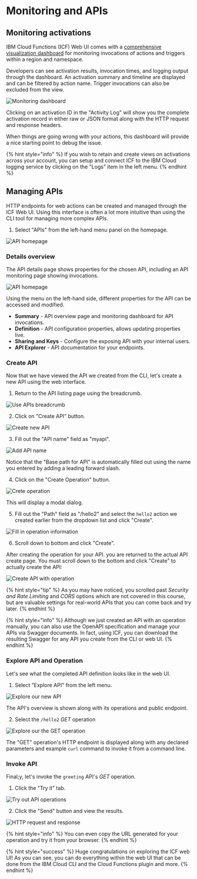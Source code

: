 # Monitoring and APIs

## Monitoring activations

IBM Cloud Functions (ICF) Web UI comes with a [comprehensive visualization dashboard](https://cloud.ibm.com/functions/dashboard) for monitoring invocations of actions and triggers within a region and namespace.

Developers can see activation results, invocation times, and logging output through the dashboard. An activation summary and timeline are displayed and can be filtered by action name.  Trigger invocations can also be excluded from the view.

![Monitoring dashboard](images/101-ex5-monitoring.png)

Clicking on an activation ID in the "Activity Log" will show you the complete activation record in either raw or JSON format along with the HTTP request and response headers.

When things are going wrong with your actions, this dashboard will provide a nice starting point to debug the issue.

{% hint style="info" %}
If you wish to retain and create views on activations across your account, you can setup and connect ICF to the IBM Cloud logging service by clicking on the "Logs" item in the left menu.
{% endhint %}

## Managing APIs

HTTP endpoints for web actions can be created and managed through the ICF Web UI. Using this interface is often a lot more intuitive than using the CLI tool for managing more complex APIs.

1. Select "APIs" from the left-hand menu panel on the homepage.

![API homepage](images/101-ex5-api-list.png)

### Details overview

The API details page shows properties for the chosen API, including an API monitoring page showing invocations.

![API homepage](images/101-ex5-api-details.png)

Using the menu on the left-hand side, different properties for the API can be accessed and modified.

* **Summary** - API overview page and monitoring dashboard for API invocations.
* **Definition** - API configuration properties, allows updating properties live.
* **Sharing and Keys** - Configure the exposing API with your internal users.
* **API Explorer** - API documentation for your endpoints.

### Create API

Now that we have viewed the API we created from the CLI, let's create a new API using the web interface.

1. Return to the API listing page using the breadcrumb.

![Use APIs breadcrumb](images/101-ex5-api-breadcrumb.png)

2. Click on "Create API” button.

![Create new API](images/101-ex5-api-list-create.png)

3. Fill out the "API name" field as "myapi".

![Add API name](images/101-ex5-api-create-basic.png)

Notice that the "Base path for API" is automatically filled out using the name you entered by adding a leading forward slash.

4. Click on the "Create Operation" button.

![Crete operation](images/101-ex5-api-create-operation.png)

This will display a modal dialog.

5. Fill out the "Path" field as "/hello2" and select the `hello2` action we created earlier from the dropdown list and click "Create".

<!--
#######################################################
TODO: Figure out how to add width="40%" to this image.
#######################################################
-->
![Fill in operation information](images/101-ex5-api-create-operation-modal.png)

6. Scroll down to bottom and click "Create".

After creating the operation for your API. you are returned to the actual API create page.  You must scroll down to the bottom and click "Create" to actually create the API:

![Create API with operation](images/101-ex5-api-create-final.png)

{% hint style="tip" %}
As you may have noticed, you scrolled past *Security and Rate Limiting* and *CORS* options which are not covered in this course, but are valuable settings for real-world APIs that you can come back and try later.
{% endhint %}

{% hint style="info" %}
Although we just created an API with an operation manually, you can also use the OpenAPI specification and manage your APIs via Swagger documents.  In fact, using ICF, you can download the resulting Swagger for any API you create from the CLI or web UI.
{% endhint %}

### Explore API and Operation

Let's see what the completed API definition looks like in the web UI.

1. Select "Explore API" from the left menu.

![Explore our new API](images/101-ex5-api-greeting-explore.png)

The API's overview is shown along with its operations and public endpoint.

2. Select the `/hello2` *GET* operation

![Explore our the GET operation](images/101-ex5-api-greeting-explore-operation.png)

The "GET" operation's HTTP endpoint is displayed along with any declared  parameters and example `curl` command to invoke it from a command line.

### Invoke API

Final;y, let's invoke the `greeting` API's *GET* operation.

1. Click the "Try it" tab.

![Try out API operations](images/101-ex5-api-greeting-explore-operation-tryit.png)

2. Click the "Send" button and view the results.

<!--
#######################################################
TODO: Figure out how to add width="40%" to this image.
#######################################################
-->
![HTTP request and response](images/101-ex5-api-details-explorer-get-tryit-result.png)

{% hint style="info" %}
You can even copy the URL generated for your operation and try it from your browser.
{% endhint %}

{% hint style="success" %}
Huge congratulations on exploring the ICF web UI! As you can see, you can do everything within the web UI that can be done from the IBM Cloud CLI and the Cloud Functions plugin and more.
{% endhint %}
